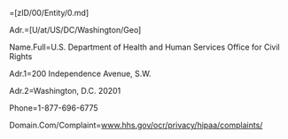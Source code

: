 =[zID/00/Entity/0.md]

Adr.=[U/at/US/DC/Washington/Geo]

Name.Full=U.S. Department of Health and Human Services Office for Civil Rights

Adr.1=200 Independence Avenue, S.W.

Adr.2=Washington, D.C. 20201

Phone=1-877-696-6775

Domain.Com/Complaint=www.hhs.gov/ocr/privacy/hipaa/complaints/
